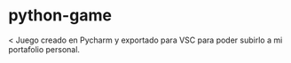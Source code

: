 # python-game

< Juego creado en Pycharm y exportado para VSC para poder subirlo a mi portafolio personal. 
